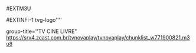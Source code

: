 #EXTM3U 

#EXTINF:-1 tvg-logo''''

group-title=''TV CINE LIVRE"
https://srv4.zcast.com.br/tvnovaplay/tvnovaplay/chunklist_w771900821.m3u8

